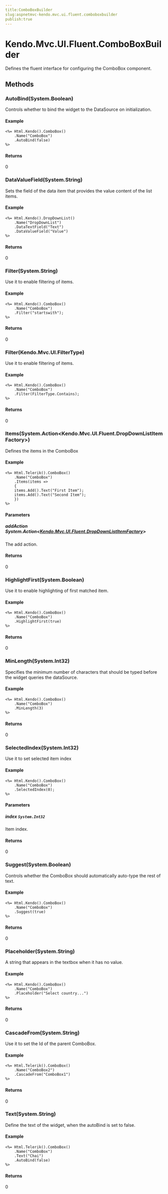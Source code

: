 ```yaml
---
title:ComboBoxBuilder
slug:aspnetmvc-kendo.mvc.ui.fluent.comboboxbuilder
publish:true
---
```


# Kendo.Mvc.UI.Fluent.ComboBoxBuilder
Defines the fluent interface for configuring the ComboBox component.



## Methods

### AutoBind(System.Boolean)
Controls whether to bind the widget to the DataSource on initialization.

#### Example

    <%= Html.Kendo().ComboBox()
        .Name("ComboBox")
        .AutoBind(false)
    %>
        



#### Returns
0


### DataValueField(System.String)
Sets the field of the data item that provides the value content of the list items.

#### Example

    <%= Html.Kendo().DropDownList()
        .Name("DropDownList")
        .DataTextField("Text")
        .DataValueField("Value")
    %>
        



#### Returns
0


### Filter(System.String)
Use it to enable filtering of items.

#### Example

    <%= Html.Kendo().ComboBox()
        .Name("ComboBox")
        .Filter("startswith");
    %>
        



#### Returns
0


### Filter(Kendo.Mvc.UI.FilterType)
Use it to enable filtering of items.

#### Example

    <%= Html.Kendo().ComboBox()
        .Name("ComboBox")
        .Filter(FilterType.Contains);
    %>
        



#### Returns
0


### Items(System.Action\<Kendo.Mvc.UI.Fluent.DropDownListItemFactory\>)
Defines the items in the ComboBox

#### Example

    <%= Html.Telerik().ComboBox()
        .Name("ComboBox")
        .Items(items =>
        {
        items.Add().Text("First Item");
        items.Add().Text("Second Item");
        })
    %>
        


#### Parameters

##### addAction System.Action<[Kendo.Mvc.UI.Fluent.DropDownListItemFactory](/api/wrappers/aspnet-mvc/Kendo.Mvc.UI.Fluent/DropDownListItemFactory)>
The add action.



#### Returns
0


### HighlightFirst(System.Boolean)
Use it to enable highlighting of first matched item.

#### Example

    <%= Html.Kendo().ComboBox()
        .Name("ComboBox")
        .HighlightFirst(true)
    %>
        



#### Returns
0


### MinLength(System.Int32)
Specifies the minimum number of characters that should be typed before the widget queries the dataSource.

#### Example

    <%= Html.Kendo().ComboBox()
        .Name("ComboBox")
        .MinLength(3)
    %>
        



#### Returns
0


### SelectedIndex(System.Int32)
Use it to set selected item index

#### Example

    <%= Html.Kendo().ComboBox()
        .Name("ComboBox")
        .SelectedIndex(0);
    %>
        


#### Parameters

##### index `System.Int32`
Item index.



#### Returns
0


### Suggest(System.Boolean)
Controls whether the ComboBox should automatically auto-type the rest of text.

#### Example

    <%= Html.Kendo().ComboBox()
        .Name("ComboBox")
        .Suggest(true)
    %>
        



#### Returns
0


### Placeholder(System.String)
A string that appears in the textbox when it has no value.

#### Example

    <%= Html.Kendo().ComboBox()
        .Name("ComboBox")
        .Placeholder("Select country...")
    %>
        



#### Returns
0


### CascadeFrom(System.String)
Use it to set the Id of the parent ComboBox.

#### Example

    <%= Html.Telerik().ComboBox()
        .Name("ComboBox2")
        .CascadeFrom("ComboBox1")
    %>
        



#### Returns
0


### Text(System.String)
Define the text of the widget, when the autoBind is set to false.

#### Example

    <%= Html.Telerik().ComboBox()
        .Name("ComboBox")
        .Text("Chai")
        .AutoBind(false)
    %>
        



#### Returns
0




